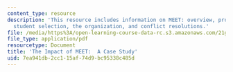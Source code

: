 ```yaml
---
content_type: resource
description: 'This resource includes information on MEET: overview, program goals,
  student selection, the organization, and conflict resolutions.'
file: /media/https%3A/open-learning-course-data-rc.s3.amazonaws.com/21g-034-media-education-and-the-marketplace-fall-2005/7ea941db2cc115af74d9bc95338c485d_MIT21G_034F05_meet.pdf
file_type: application/pdf
resourcetype: Document
title: 'The Impact of MEET:  A Case Study'
uid: 7ea941db-2cc1-15af-74d9-bc95338c485d
---
```


